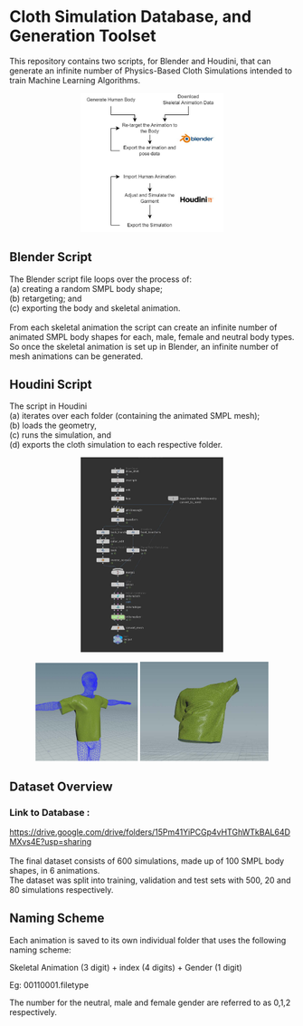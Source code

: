 # Cloth Simulation Database, and Generation Toolset

This repository contains two scripts, for Blender and Houdini, that can generate an infinite number of Physics-Based Cloth Simulations intended to train Machine Learning Algorithms.

<p align="center">
<img src="Images/Process.jpg" alt="Crossover Points" width = "50%" height="50%"></img>
</p>



## Blender Script
The Blender script file loops over the process of: <br>(a) creating a random SMPL body shape; <br>(b) retargeting; and <br>(c) exporting the body and skeletal animation.  <br><br>From each skeletal animation the script can create an infinite number of animated SMPL body shapes for each, male, female and neutral body types. So once the skeletal animation is set up in Blender, an infinite number of mesh animations can be generated.

## Houdini Script
The script in Houdini <br>(a) iterates over each folder (containing the animated SMPL mesh); <br>(b) loads the geometry, <br>(c) runs the simulation, and <br>(d) exports the cloth simulation to each respective folder.


<p align="center">
<img src="Images/Houdini Node Network.jpg" alt="Crossover Points" width = "50%" height="50%"></img>
</p>

<p align="center">
<img src="Images/Drapsing.jpg" alt="Crossover Points" width = "36%" height="50%"></img>
<img src="Images/deformation.jpg" alt="Crossover Points" width = "45%" height="50%"></img>
</p>


## Dataset Overview

### Link to Database :
https://drive.google.com/drive/folders/15Pm41YiPCGp4vHTGhWTkBAL64DMXvs4E?usp=sharing
<br><br>The final dataset consists of 600 simulations, made up of 100 SMPL body shapes, in 6 animations. <br>The dataset was split into training, validation and test sets with 500, 20 and 80 simulations respectively.

## Naming Scheme
Each animation is saved to its own individual folder that uses the following naming scheme:

Skeletal Animation (3 digit) + index (4 digits) + Gender (1 digit)

Eg: 00110001.filetype

The number for the neutral, male and female gender are referred to as 0,1,2 respectively.
